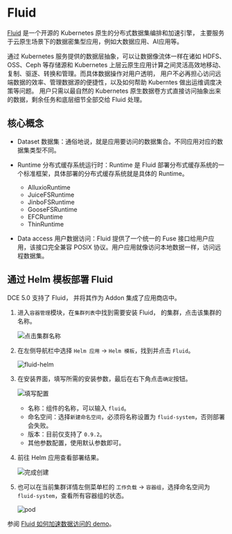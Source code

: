 # Fluid

[Fluid](http://pasa-bigdata.nju.edu.cn/fluid/zh/) 是一个开源的 Kubernetes 原生的分布式数据集编排和加速引擎，
主要服务于云原生场景下的数据密集型应用，例如大数据应用、AI应用等。

通过 Kubernetes 服务提供的数据层抽象，可以让数据像流体一样在诸如 HDFS、OSS、Ceph 等存储源和 Kubernetes
上层云原生应用计算之间灵活高效地移动、复制、驱逐、转换和管理。而具体数据操作对用户透明，
用户不必再担心访问远端数据的效率、管理数据源的便捷性，以及如何帮助 Kuberntes 做出运维调度决策等问题。
用户只需以最自然的 Kubernetes 原生数据卷方式直接访问抽象出来的数据，剩余任务和底层细节全部交给 Fluid 处理。

## 核心概念

- Dataset 数据集：通俗地说，就是应用要访问的数据集合。不同应用对应的数据集类型不同。

- Runtime 分布式缓存系统运行时：Runtime 是 Fluid 部署分布式缓存系统的一个标准框架，具体部署的分布式缓存系统就是具体的 Runtime。

    - AlluxioRuntime
    - JuiceFSRuntime
    - JinboFSRuntime
    - GooseFSRuntime
    - EFCRuntime
    - ThinRuntime

- Data access 用户数据访问：Fluid 提供了一个统一的 Fuse 接口给用户应用，该接口完全兼容 POSIX 协议。用户应用就像访问本地数据一样，访问远程数据集。

## 通过 Helm 模板部署 Fluid

DCE 5.0 支持了 Fluid， 并将其作为 Addon 集成了应用商店中。

1. 进入`容器管理`模块，在`集群列表`中找到需要安装 Fluid， 的集群，点击该集群的名称。

    ![点击集群名称](https://docs.daocloud.io/daocloud-docs-images/docs/zh/docs/storage/images/fluid01.png)

2. 在左侧导航栏中选择 `Helm 应用` -> `Helm 模板`，找到并点击 `Fluid`。

    ![fluid-helm](https://docs.daocloud.io/daocloud-docs-images/docs/zh/docs/storage/images/fluid02.png)

3. 在安装界面，填写所需的安装参数，最后在右下角点击`确定`按钮。

    ![填写配置](https://docs.daocloud.io/daocloud-docs-images/docs/zh/docs/storage/images/fluid03.png)

    - 名称：组件的名称，可以输入 `fluid`。
    - 命名空间：选择`新建命名空间`，必须将名称设置为 `fluid-system`，否则部署会失败。
    - 版本：目前仅支持了 `0.9.2`。
    - 其他参数配置，使用默认参数即可。

4. 前往 Helm 应用查看部署结果。

    ![完成创建](https://docs.daocloud.io/daocloud-docs-images/docs/zh/docs/storage/images/fluid04.png)

5. 也可以在当前集群详情左侧菜单栏的 `工作负载` -> `容器组`，选择命名空间为 `fluid-system`，查看所有容器组的状态。

    ![pod](https://docs.daocloud.io/daocloud-docs-images/docs/zh/docs/storage/images/fluid05.png)

参阅 [Fluid 如何加速数据访问的 demo](https://fluid-cloudnative.github.io/#demo)。
